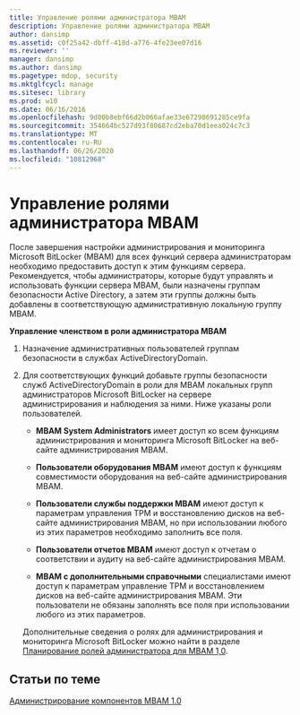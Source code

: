 ```yaml
---
title: Управление ролями администратора MBAM
description: Управление ролями администратора MBAM
author: dansimp
ms.assetid: c0f25a42-dbff-418d-a776-4fe23ee07d16
ms.reviewer: ''
manager: dansimp
ms.author: dansimp
ms.pagetype: mdop, security
ms.mktglfcycl: manage
ms.sitesec: library
ms.prod: w10
ms.date: 06/16/2016
ms.openlocfilehash: 9d00b8ebf66d2b066afae33e67298691285ce9fa
ms.sourcegitcommit: 354664bc527d93f80687cd2eba70d1eea024c7c3
ms.translationtype: MT
ms.contentlocale: ru-RU
ms.lasthandoff: 06/26/2020
ms.locfileid: "10812968"
---
```

# Управление ролями администратора MBAM


После завершения настройки администрирования и мониторинга Microsoft BitLocker (MBAM) для всех функций сервера администраторам необходимо предоставить доступ к этим функциям сервера. Рекомендуется, чтобы администраторы, которые будут управлять и использовать функции сервера MBAM, были назначены группам безопасности Active Directory, а затем эти группы должны быть добавлены в соответствующую административную локальную группу MBAM.

**Управление членством в роли администратора MBAM**

1.  Назначение административных пользователей группам безопасности в службах ActiveDirectoryDomain.

2.  Для соответствующих функций добавьте группы безопасности служб ActiveDirectoryDomain в роли для MBAM локальных групп администраторов Microsoft BitLocker на сервере администрирования и наблюдения за ними. Ниже указаны роли пользователей.

    -   **MBAM System Administrators** имеет доступ ко всем функциям администрирования и мониторинга Microsoft BitLocker на веб-сайте администрирования MBAM.

    -   **Пользователи оборудования MBAM** имеют доступ к функциям совместимости оборудования на веб-сайте администрирования MBAM.

    -   **Пользователи службы поддержки MBAM** имеют доступ к параметрам управления TPM и восстановлению дисков на веб-сайте администрирования MBAM, но при использовании любого из этих параметров необходимо заполнить все поля.

    -   **Пользователи отчетов MBAM** имеют доступ к отчетам о соответствии и аудиту на веб-сайте администрирования MBAM.

    -   **MBAM с дополнительными справочными** специалистами имеют доступ к параметрам управление TPM и восстановлением дисков на веб-сайте администрирования MBAM. Эти пользователи не обязаны заполнять все поля при использовании любого из этих параметров.

    Дополнительные сведения о ролях для администрирования и мониторинга Microsoft BitLocker можно найти в разделе [Планирование ролей администратора для MBAM 1,0](planning-for-mbam-10-administrator-roles.md).

## Статьи по теме


[Администрирование компонентов MBAM 1.0](administering-mbam-10-features.md)

 

 





